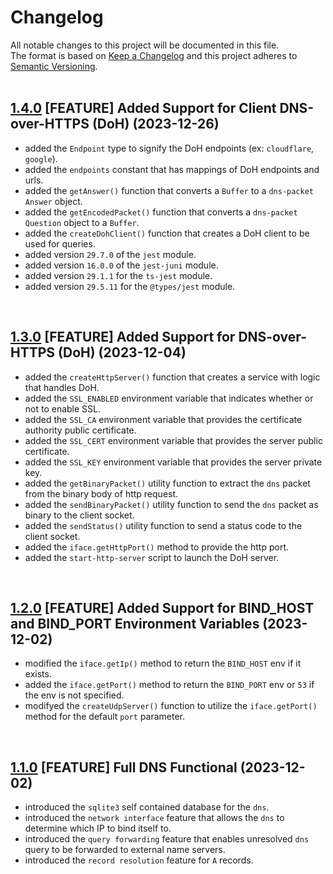 # Changelog

All notable changes to this project will be documented in this file.<br/>
The format is based on [Keep a Changelog](http://keepachangelog.com/en/1.0.0/)
and this project adheres to [Semantic Versioning](http://semver.org/spec/v2.0.0.html).<br/><br/>

## [1.4.0](https://github.com/weebuinc/nameserver/tree/v1.4.0) [FEATURE] Added Support for Client DNS-over-HTTPS (DoH) (2023-12-26)

- added the `Endpoint` type to signify the DoH endpoints (ex: `cloudflare`, `google`).
- added the `endpoints` constant that has mappings of DoH endpoints and urls.
- added the `getAnswer()` function that converts a `Buffer` to a `dns-packet` `Answer` object.
- added the `getEncodedPacket()` function that converts a `dns-packet` `Question` object to a `Buffer`.
- added the `createDohClient()` function that creates a DoH client to be used for queries.
- added version `29.7.0` of the `jest` module.
- added version `16.0.0` of the `jest-juni` module.
- added version `29.1.1` for the `ts-jest` module.
- added version `29.5.11` for the `@types/jest` module.

<br/>

## [1.3.0](https://github.com/weebuinc/nameserver/tree/v1.3.0) [FEATURE] Added Support for DNS-over-HTTPS (DoH) (2023-12-04)

- added the `createHttpServer()` function that creates a service with logic that handles DoH.
- added the `SSL_ENABLED` environment variable that indicates whether or not to enable SSL.
- added the `SSL_CA` environment variable that provides the certificate authority public certificate.
- added the `SSL_CERT` environment variable that provides the server public certificate.
- added the `SSL_KEY` environment variable that provides the server private key.
- added the `getBinaryPacket()` utility function to extract the `dns` packet from the binary body of http request.
- added the `sendBinaryPacket()` utility function to send the `dns` packet as binary to the client socket.
- added the `sendStatus()` utility function to send a status code to the client socket.
- added the `iface.getHttpPort()` method to provide the http port.
- added the `start-http-server` script to launch the DoH server.

<br/>

## [1.2.0](https://github.com/weebuinc/nameserver/tree/v1.2.0) [FEATURE] Added Support for BIND_HOST and BIND_PORT Environment Variables (2023-12-02)

- modified the `iface.getIp()` method to return the `BIND_HOST` env if it exists.
- added the `iface.getPort()` method to return the `BIND_PORT` env or `53` if the env is not specified.
- modifyed the `createUdpServer()` function to utilize the `iface.getPort()` method for the default `port` parameter.

<br/>

## [1.1.0](https://github.com/weebuinc/nameserver/tree/v1.1.0) [FEATURE] Full DNS Functional (2023-12-02)

- introduced the `sqlite3` self contained database for the `dns`.
- introduced the `network interface` feature that allows the `dns` to determine which IP to bind itself to.
- introduced the `query forwarding` feature that enables unresolved `dns` query to be forwarded to external name servers.
- introduced the `record resolution` feature for `A` records.
